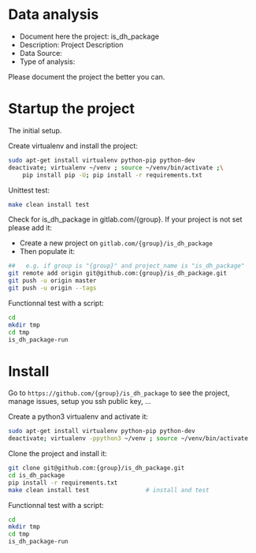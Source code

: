 # Data analysis
- Document here the project: is_dh_package
- Description: Project Description
- Data Source:
- Type of analysis:

Please document the project the better you can.

# Startup the project

The initial setup.

Create virtualenv and install the project:
```bash
sudo apt-get install virtualenv python-pip python-dev
deactivate; virtualenv ~/venv ; source ~/venv/bin/activate ;\
    pip install pip -U; pip install -r requirements.txt
```

Unittest test:
```bash
make clean install test
```

Check for is_dh_package in gitlab.com/{group}.
If your project is not set please add it:

- Create a new project on `gitlab.com/{group}/is_dh_package`
- Then populate it:

```bash
##   e.g. if group is "{group}" and project_name is "is_dh_package"
git remote add origin git@github.com:{group}/is_dh_package.git
git push -u origin master
git push -u origin --tags
```

Functionnal test with a script:

```bash
cd
mkdir tmp
cd tmp
is_dh_package-run
```

# Install

Go to `https://github.com/{group}/is_dh_package` to see the project, manage issues,
setup you ssh public key, ...

Create a python3 virtualenv and activate it:

```bash
sudo apt-get install virtualenv python-pip python-dev
deactivate; virtualenv -ppython3 ~/venv ; source ~/venv/bin/activate
```

Clone the project and install it:

```bash
git clone git@github.com:{group}/is_dh_package.git
cd is_dh_package
pip install -r requirements.txt
make clean install test                # install and test
```
Functionnal test with a script:

```bash
cd
mkdir tmp
cd tmp
is_dh_package-run
```
